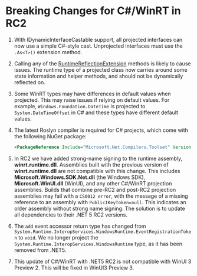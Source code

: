 # Breaking Changes for C#/WinRT in RC2

1.  With IDynamicInterfaceCastable support, all projected interfaces can now use a simple C#-style cast.  Unprojected interfaces must use the `.As<T>()` extension method.

2.  Calling any of the [RuntimeReflectionExtension](https://docs.microsoft.com/dotnet/api/system.reflection.runtimereflectionextensions?view=net-5.0) methods is likely to cause issues. The runtime type of a projected class now carries around some state information and helper methods, and should not be dynamically reflected on.

3. Some WinRT types may have differences in default values when projected. This may raise issues if relying on default values. For example, `Windows.Foundation.DateTime` is projected to `System.DateTimeOffset` in C# and these types have different default values.

4. The latest Roslyn compiler is required for C# projects, which come with the following NuGet package:

    ```xml
    <PackageReference Include="Microsoft.Net.Compilers.Toolset" Version="3.8.0-4.20472.6"
    ```

5. In RC2 we have added strong-name signing to the runtime assembly, **winrt.runtime.dll**. Assemblies built with the previous version of **winrt.runtime.dll** are not compatible with this change. This includes **Microsoft.Windows.SDK.Net.dll** (the Windows SDK), **Microsoft.WinUI.dll** (WinUI), and any other C#/WinRT projection assemblies. Builds that combine pre-RC2 and post-RC2 projection assemblies may fail with a `CS0012 error`, with the message of a missing reference to an assembly with `PublicIKeyToken=null`. This indicates an older assembly without strong name signing. The solution is to update all dependencies to their .NET 5 RC2 versions.

6. The `add` event accessor return type has changed from `System.Runtime.InteropServices.WindowsRuntime.EventRegistrationToken` to `void`. We no longer project the `System.Runtime.InteropServices.WindowsRuntime` type, as it has been removed from .NET5.

7. This update of C#/WinRT with .NET5 RC2 is not compatible with WinUI 3 Preview 2. This will be fixed in WinUI3 Preview 3.
